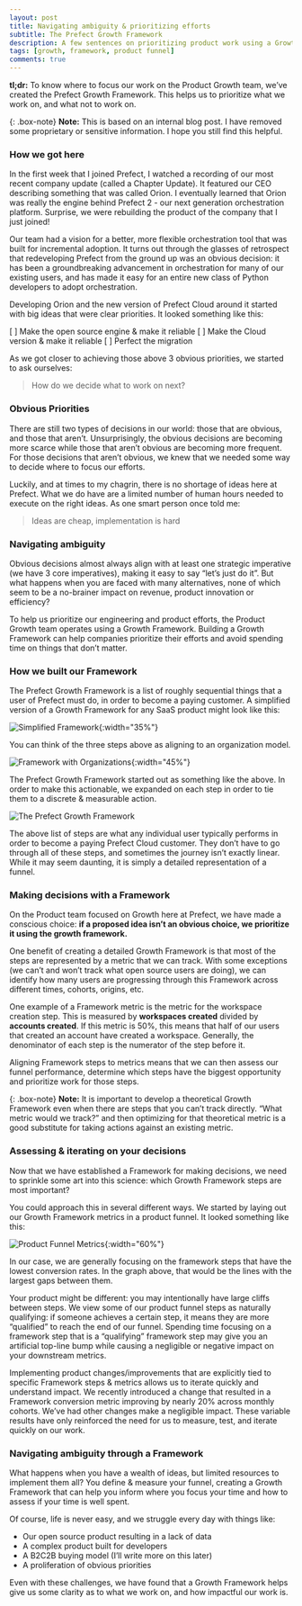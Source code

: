 ```yaml
---
layout: post
title: Navigating ambiguity & prioritizing efforts
subtitle: The Prefect Growth Framework
description: A few sentences on prioritizing product work using a Growth Framework
tags: [growth, framework, product funnel]
comments: true
---
```


**tl;dr:** To know where to focus our work on the Product Growth team, we’ve created the Prefect Growth Framework. This helps us to prioritize what we work on, and what not to work on.

{: .box-note}
**Note:** This is based on an internal blog post. I have removed some proprietary or sensitive information. I hope you still find this helpful.

### How we got here

In the first week that I joined Prefect, I watched a recording of our most recent company update (called a Chapter Update). It featured our CEO describing something that was called Orion. I eventually learned that Orion was really the engine behind Prefect 2 - our next generation orchestration platform. Surprise, we were rebuilding the product of the company that I just joined!

Our team had a vision for a better, more flexible orchestration tool that was built for incremental adoption. It turns out through the glasses of retrospect that redeveloping Prefect from the ground up was an obvious decision: it has been a groundbreaking advancement in orchestration for many of our existing users, and has made it easy for an entire new class of Python developers to adopt orchestration.

Developing Orion and the new version of Prefect Cloud around it started with big ideas that were clear priorities. It looked something like this:

[ ]  Make the open source engine & make it reliable
[ ]  Make the Cloud version & make it reliable
[ ]  Perfect the migration

As we got closer to achieving those above 3 obvious priorities, we started to ask ourselves: 

> How do we decide what to work on next?

### Obvious Priorities

There are still two types of decisions in our world: those that are obvious, and those that aren’t. Unsurprisingly, the obvious decisions are becoming more scarce while those that aren’t obvious are becoming more frequent. For those decisions that aren’t obvious, we knew that we needed some way to decide where to focus our efforts.

Luckily, and at times to my chagrin, there is no shortage of ideas here at Prefect. What we do have are a limited number of human hours needed to execute on the right ideas. As one smart person once told me:

> Ideas are cheap, implementation is hard

### Navigating ambiguity

Obvious decisions almost always align with at least one strategic imperative (we have 3 core imperatives), making it easy to say “let’s just do it”. But what happens when you are faced with many alternatives, none of which seem to be a no-brainer impact on revenue, product innovation or efficiency?

To help us prioritize our engineering and product efforts, the Product Growth team operates using a Growth Framework. Building a Growth Framework can help companies prioritize their efforts and avoid spending time on things that don’t matter.

### How we built our Framework

The Prefect Growth Framework is a list of roughly sequential things that a user of Prefect must do, in order to become a paying customer. A simplified version of a Growth Framework for any SaaS product might look like this:

![Simplified Framework](https://i.imgur.com/OLkIUYS.png){:width="35%"}

You can think of the three steps above as aligning to an organization model.

![Framework with Organizations](https://i.imgur.com/ETYFm79.png){:width="45%"}

The Prefect Growth Framework started out as something like the above. In order to make this actionable, we expanded on each step in order to tie them to a discrete & measurable action.

![The Prefect Growth Framework](https://i.imgur.com/YIJpFON.png)

The above list of steps are what any individual user typically performs in order to become a paying Prefect Cloud customer. They don’t have to go through all of these steps, and sometimes the journey isn’t exactly linear. While it may seem daunting, it is simply a detailed representation of a funnel.

### Making decisions with a Framework

On the Product team focused on Growth here at Prefect, we have made a conscious choice: **if a proposed idea isn’t an obvious choice, we prioritize it using the growth framework.**

One benefit of creating a detailed Growth Framework is that most of the steps are represented by a metric that we can track. With some exceptions (we can’t and won’t track what open source users are doing), we can identify how many users are progressing through this Framework across different times, cohorts, origins, etc.

One example of a Framework metric is the metric for the workspace creation step. This is measured by **workspaces created** divided by **accounts created**. If this metric is 50%, this means that half of our users that created an account have created a workspace. Generally, the denominator of each step is the numerator of the step before it.

Aligning Framework steps to metrics means that we can then assess our funnel performance, determine which steps have the biggest opportunity and prioritize work for those steps.

{: .box-note}
**Note:** It is important to develop a theoretical Growth Framework even when there are steps that you can’t track directly. “What metric would we track?” and then optimizing for that theoretical metric is a good substitute for taking actions against an existing metric.

### Assessing & iterating on your decisions

Now that we have established a Framework for making decisions, we need to sprinkle some art into this science: which Growth Framework steps are most important?

You could approach this in several different ways. We started by laying out our Growth Framework metrics in a product funnel. It looked something like this:

![Product Funnel Metrics](https://i.imgur.com/OgAkzmx.png){:width="60%"}

In our case, we are generally focusing on the framework steps that have the lowest conversion rates. In the graph above, that would be the lines with the largest gaps between them.

Your product might be different: you may intentionally have large cliffs between steps. We view some of our product funnel steps as naturally qualifying: if someone achieves a certain step, it means they are more “qualified” to reach the end of our funnel. Spending time focusing on a framework step that is a “qualifying” framework step may give you an artificial top-line bump while causing a negligible or negative impact on your downstream metrics.

Implementing product changes/improvements that are explicitly tied to specific Framework steps & metrics allows us to iterate quickly and understand impact. We recently introduced a change that resulted in a Framework conversion metric improving by nearly 20% across monthly cohorts. We’ve had other changes make a negligible impact. These variable results have only reinforced the need for us to measure, test, and iterate quickly on our work.

### Navigating ambiguity through a Framework

What happens when you have a wealth of ideas, but limited resources to implement them all? You define & measure your funnel, creating a Growth Framework that can help you inform where you focus your time and how to assess if your time is well spent.

Of course, life is never easy, and we struggle every day with things like:

- Our open source product resulting in a lack of data
- A complex product built for developers
- A B2C2B buying model (I’ll write more on this later)
- A proliferation of obvious priorities

Even with these challenges, we have found that a Growth Framework helps give us some clarity as to what we work on, and how impactful our work is.
